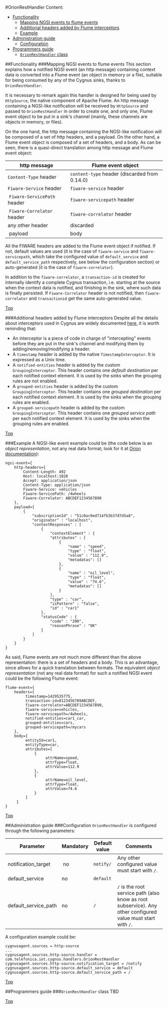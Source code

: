 #<a name="top"></a>OrionRestHandler
Content:

* [Functionality](#section1)
    * [Mapping NGSI events to flume events](#section1.1)
    * [Additional headers added by Flume interceptors](#section1.2)
    * [Example](#section1.3)
* [Administration guide](#section2)
    * [Configuration](#section2.1)
* [Programmers guide](#section3)
    * [`OrionRestHandler` class](#section3.1)

##<a name="section1"></a>Functionality
###<a name="section1.1"></a>Mapping NGSI events to flume events
This section explains how a notified NGSI event (an http message) containing context data is converted into a Flume event (an object in memory or a file), suitable for being consumed by any of the Cygnus sinks, thanks to `OrionRestHandler`.

It is necessary to remark again this handler is designed for being used by `HttpSource`, the native component of Apache Flume. An http message containing a NGSI-like notification will be received by `HttpSource` and passed to `OrionRestHandler` in order to create one, and only one, Flume event object to be put in a sink's channel (mainly, these channels are objects in memory, or files).

On the one hand, the http message containing the NGSI-like notification will be composed of a set of http headers, and a payload. On the other hand, a Flume event object is composed of a set of headers, and a body. As can be seen, there is a quasi-direct translation among http message and Flume event object:

| http message | Flume event object |
|---|---|
| `Content-Type` header | `content-type` header (discarded from 0.14.0) |
| `Fiware-Service` header | `fiware-service` header |
| `Fiware-ServicePath` header | `fiware-servicepath` header |
| `Fiware-Correlator` header | `fiware-correlator` header |
| any other header | discarded |
| payload | body |

All the FIWARE headers are added to the Flume event object if notified. If not, default values are used (it is the case of `fiware-service` and `fiware-servicepath`, which take the configured value of `default_service` and `default_service_path` respectively, see below the configuration section) or auto-generated (it is the case of `fiware-correlator`).

In addition to the `fiware-correlator`, a `transaction-id` is created for internally identify a complete Cygnus transaction, i.e. starting at the source when the context data is notified, and finishing in the sink, where such data is finally persisted. If `Fiware-Correlator` header is not notified, then `fiware-correlator` and `transactionid` get the same auto-generated value.

[Top](#top)

###<a name="section1.2"></a>Additional headers added by Flume interceptors
Despite all the details about interceptors used in Cygnus are widely documented [here](./grouping_interceptor.md), it is worth reminding that:

* An interceptor is a piece of code in charge of "intercepting" events before they are put in the sink's channel and modifying them by adding/removing/modifying a header.
* A `timestamp` header is added by the native `TimestampInterceptor`. It is expressed as a Unix time.
* A `notified-entities` header is added by the custom `GroupingInterceptor`. This header contains one <i>default destination</i> per each notified context element. It is used by the sinks when the grouping rules are not enabled.
* A `grouped-entities` header is added by the custom `GroupingInterceptor`. This header contains one <i>grouped destination</i> per each notified context element. It is used by the sinks when the grouping rules are enabled.
* A `grouped-servicepath` header is added by the custom `GroupingInterceptor`. This header contains one <i>grouped service path</i> per each notified context element. It is used by the sinks when the grouping rules are enabled.

[Top](#top)

###<a name="section1.3"></a>Example
A NGSI-like event example could be (the code below is an <i>object representation</i>, not any real data format; look for it at [Orion documentation](https://forge.fiware.org/plugins/mediawiki/wiki/fiware/index.php/Publish/Subscribe_Broker_-_Orion_Context_Broker_-_User_and_Programmers_Guide#ONCHANGE)):

    ngsi-event={
        http-headers={
            Content-Length: 492
            Host: localhost:1028
            Accept: application/json
            Content-Type: application/json
            Fiware-Service: vehicles
            Fiware-ServicePath: /4wheels
            Fiware-Correlator: ABCDEF1234567890
        },
        payload={
            {
                "subscriptionId" : "51c0ac9ed714fb3b37d7d5a8",
                "originator" : "localhost",
                "contextResponses" : [
                    {
                        "contextElement" : {
                        "attributes" : [
                            {
                                "name" : "speed",
                                "type" : "float",
                                "value" : "112.9",
                                "metadatas": []
                            },
                            {
                                "name" : "oil_level",
                                "type" : "float",
                                "value" : "74.6",
                                "metadatas": []
                            }
                        ],
                        "type" : "car",
                        "isPattern" : "false",
                        "id" : "car1"
                    },
                    "statusCode" : {
                        "code" : "200",
                        "reasonPhrase" : "OK"
                    }
                ]
            }
        }
    }

As said, Flume events are not much more different than the above representation: there is a set of headers and a body. This is an advantage, since allows for a quick translation between formats. The equivalent <i>object representation</i> (not any real data format) for such a notified NGSI event could be the following Flume event:

    flume-event={
        headers={
	         timestamp=1429535775,
	         transaction-id=0123456789ABCDEF,
	         fiware-correlator=ABCDEF1234567890,
	         fiware-service=vehicles,
	         fiware-servicepath=/4wheels,
	         notified-entities=car1_car,
	         grouped-entities=cars,
	         grouped-servicepath=/mycars
        },
        body={
	         entityId=car1,
	         entityType=car,
	         attributes=[
	             {
	                  attrName=speed,
	                  attrType=float,
	                  attrValue=112.9
	             },
	             {
	                  attrName=oil_level,
	                  attrType=float,
	                  attrValue=74.6
	             }
	         ]
	     }
    }

[Top](#top)

##<a name="section2"></a>Administration guide
###<a name="section2.1"></a>Configuration
`OrionRestHandler` is configured through the following parameters:

| Parameter | Mandatory | Default value | Comments |
|---|---|---|---|
| notification\_target | no | `notify/` | Any other configured value must start with `/`. |
| default\_service | no | `default` || 
| default\_service\_path | no | `/` | `/` is the root service path (also know as root subservice). Any other configured value must start with `/`. |

A configuration example could be:

    cygnusagent.sources = http-source
    ...
    cygnusagent.sources.http-source.handler = com.telefonica.iot.cygnus.handlers.OrionRestHandler
    cygnusagent.sources.http-source.notification_target = /notify
    cygnusagent.sources.http-source.default_service = default
    cygnusagent.sources.http-source.default_service_path = /

[Top](#top)

##<a name="section3"></a>Programmers guide
###<a name="section3.1"></a>`OrionRestHandler` class
TBD

[Top](#top)
